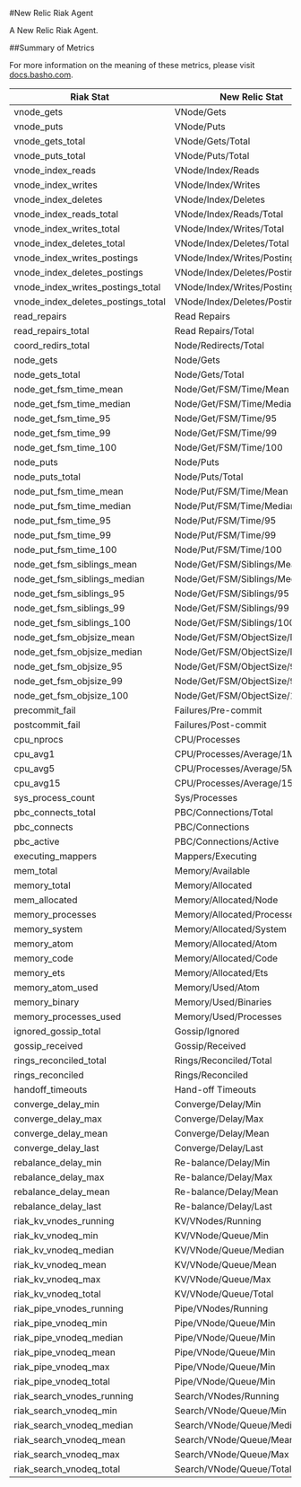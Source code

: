 #New Relic Riak Agent


A New Relic Riak Agent.


##Summary of Metrics

For more information on the meaning of these metrics, please visit [docs.basho.com](http://docs.basho.com/riak/1.3.1/references/apis/http/HTTP-Status/).

| Riak Stat     | New Relic Stat | Unit of Measure |
| ------------ | ------------- | ------------ |
| vnode_gets | VNode/Gets | Operations/Seconds |
| vnode_puts | VNode/Puts | Operations/Seconds |
| vnode_gets_total | VNode/Gets/Total | Operations |
| vnode_puts_total | VNode/Puts/Total | Operations |
| vnode_index_reads | VNode/Index/Reads | Indexes/Seconds |
| vnode_index_writes | VNode/Index/Writes | Indexes/Seconds |
| vnode_index_deletes | VNode/Index/Deletes | Indexes/Seconds |
| vnode_index_reads_total | VNode/Index/Reads/Total | Indexes |
| vnode_index_writes_total | VNode/Index/Writes/Total | Indexes |
| vnode_index_deletes_total | VNode/Index/Deletes/Total | Indexes |
| vnode_index_writes_postings | VNode/Index/Writes/Postings | Postings/Seconds |
| vnode_index_deletes_postings | VNode/Index/Deletes/Postings | Postings/Seconds |
| vnode_index_writes_postings_total | VNode/Index/Writes/Postings/Total | Postings |
| vnode_index_deletes_postings_total | VNode/Index/Deletes/Postings/Total | Postings |
| read_repairs | Read Repairs | Repairs/Seconds |
| read_repairs_total | Read Repairs/Total | Repairs |
| coord_redirs_total | Node/Redirects/Total | Redirects |
| node_gets | Node/Gets | Operations/Seconds |
| node_gets_total | Node/Gets/Total | Operations |
| node_get_fsm_time_mean | Node/Get/FSM/Time/Mean | Microseconds |
| node_get_fsm_time_median | Node/Get/FSM/Time/Median | Microseconds |
| node_get_fsm_time_95 | Node/Get/FSM/Time/95 | Microseconds |
| node_get_fsm_time_99 | Node/Get/FSM/Time/99 | Microseconds |
| node_get_fsm_time_100 | Node/Get/FSM/Time/100 | Microseconds |
| node_puts | Node/Puts | Operations/Seconds |
| node_puts_total | Node/Puts/Total | Operations |
| node_put_fsm_time_mean | Node/Put/FSM/Time/Mean | Microseconds |
| node_put_fsm_time_median | Node/Put/FSM/Time/Median | Microseconds |
| node_put_fsm_time_95 | Node/Put/FSM/Time/95 | Microseconds |
| node_put_fsm_time_99 | Node/Put/FSM/Time/99 | Microseconds |
| node_put_fsm_time_100 | Node/Put/FSM/Time/100 | Microseconds |
| node_get_fsm_siblings_mean | Node/Get/FSM/Siblings/Mean | Siblings |
| node_get_fsm_siblings_median | Node/Get/FSM/Siblings/Median | Siblings |
| node_get_fsm_siblings_95 | Node/Get/FSM/Siblings/95 | Siblings |
| node_get_fsm_siblings_99 | Node/Get/FSM/Siblings/99 | Siblings |
| node_get_fsm_siblings_100 | Node/Get/FSM/Siblings/100 | Siblings |
| node_get_fsm_objsize_mean | Node/Get/FSM/ObjectSize/Mean | Bytes |
| node_get_fsm_objsize_median | Node/Get/FSM/ObjectSize/Median | Bytes |
| node_get_fsm_objsize_95 | Node/Get/FSM/ObjectSize/95 | Bytes |
| node_get_fsm_objsize_99 | Node/Get/FSM/ObjectSize/99 | Bytes |
| node_get_fsm_objsize_100 | Node/Get/FSM/ObjectSize/100 | Bytes |
| precommit_fail | Failures/Pre-commit | Failures |
| postcommit_fail | Failures/Post-commit | Failures |
| cpu_nprocs | CPU/Processes | Processes |
| cpu_avg1 | CPU/Processes/Average/1Minute | Processes/Seconds |
| cpu_avg5 | CPU/Processes/Average/5Minute | Processes/Seconds |
| cpu_avg15 | CPU/Processes/Average/15Minute | Processes/Seconds |
| sys_process_count | Sys/Processes | Processes |
| pbc_connects_total | PBC/Connections/Total | Connections |
| pbc_connects | PBC/Connections | Connections/Seconds |
| pbc_active | PBC/Connections/Active | Connections |
| executing_mappers | Mappers/Executing | Mappers |
| mem_total | Memory/Available | Bytes |
| memory_total | Memory/Allocated | Bytes |
| mem_allocated | Memory/Allocated/Node | Bytes |
| memory_processes | Memory/Allocated/Processes | Bytes |
| memory_system | Memory/Allocated/System | Bytes |
| memory_atom | Memory/Allocated/Atom | Bytes |
| memory_code | Memory/Allocated/Code | Bytes |
| memory_ets | Memory/Allocated/Ets | Bytes |
| memory_atom_used | Memory/Used/Atom | Bytes |
| memory_binary | Memory/Used/Binaries | Bytes |
| memory_processes_used | Memory/Used/Processes | Bytes |
| ignored_gossip_total | Gossip/Ignored  | Messages |
| gossip_received | Gossip/Received | Messages |
| rings_reconciled_total | Rings/Reconciled/Total | Rings |
| rings_reconciled | Rings/Reconciled | Rings/Seconds |
| handoff_timeouts | Hand-off Timeouts | Timeouts |
| converge_delay_min | Converge/Delay/Min | Microseconds |
| converge_delay_max | Converge/Delay/Max | Microseconds |
| converge_delay_mean | Converge/Delay/Mean | Microseconds |
| converge_delay_last | Converge/Delay/Last | Microseconds |
| rebalance_delay_min | Re-balance/Delay/Min | Microseconds |
| rebalance_delay_max | Re-balance/Delay/Max | Microseconds |
| rebalance_delay_mean | Re-balance/Delay/Mean | Microseconds |
| rebalance_delay_last | Re-balance/Delay/Last | Microseconds |
| riak_kv_vnodes_running | KV/VNodes/Running | VNodes |
| riak_kv_vnodeq_min | KV/VNode/Queue/Min | Messages |
| riak_kv_vnodeq_median | KV/VNode/Queue/Median | Messages |
| riak_kv_vnodeq_mean | KV/VNode/Queue/Mean | Messages |
| riak_kv_vnodeq_max | KV/VNode/Queue/Max | Messages |
| riak_kv_vnodeq_total | KV/VNode/Queue/Total | Messages |
| riak_pipe_vnodes_running | Pipe/VNodes/Running | VNodes |
| riak_pipe_vnodeq_min | Pipe/VNode/Queue/Min | Messages |
| riak_pipe_vnodeq_median | Pipe/VNode/Queue/Min | Messages |
| riak_pipe_vnodeq_mean | Pipe/VNode/Queue/Min | Messages |
| riak_pipe_vnodeq_max | Pipe/VNode/Queue/Min | Messages |
| riak_pipe_vnodeq_total | Pipe/VNode/Queue/Min | Messages |
| riak_search_vnodes_running | Search/VNodes/Running | VNodes |
| riak_search_vnodeq_min | Search/VNode/Queue/Min | Messages |
| riak_search_vnodeq_median | Search/VNode/Queue/Median | Messages |
| riak_search_vnodeq_mean | Search/VNode/Queue/Mean | Messages |
| riak_search_vnodeq_max | Search/VNode/Queue/Max | Messages |
| riak_search_vnodeq_total | Search/VNode/Queue/Total | Messages |